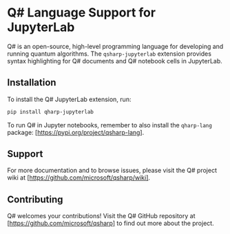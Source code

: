 # Q# Language Support for JupyterLab

Q# is an open-source, high-level programming language for developing and running quantum algorithms.
The `qsharp-jupyterlab` extension provides syntax highlighting for Q# documents and Q# notebook
cells in JupyterLab.

## Installation

To install the Q# JupyterLab extension, run:

```bash
pip install qharp-jupyterlab
```

To run Q# in Jupyter notebooks, remember to also install the `qharp-lang` package: [https://pypi.org/project/qsharp-lang].

## Support

For more documentation and to browse issues, please visit the Q# project wiki at [https://github.com/microsoft/qsharp/wiki].

## Contributing

Q# welcomes your contributions! Visit the Q# GitHub repository at [https://github.com/microsoft/qsharp] to find out more about the project.
